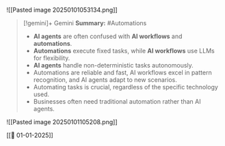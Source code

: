 ![[Pasted image 20250101053134.png]]

>[!gemini]+ Gemini
>**Summary:**
> 	 #Automations 
> * **AI agents** are often confused with **AI workflows** and **automations**.
> * **Automations** execute fixed tasks, while **AI workflows** use LLMs for flexibility.
> * **AI agents** handle non-deterministic tasks autonomously.
> * Automations are reliable and fast, AI workflows excel in pattern recognition, and AI agents adapt to new scenarios.
> * Automating tasks is crucial, regardless of the specific technology used.
> * Businesses often need traditional automation rather than AI agents.

![[Pasted image 20250101105208.png]]


[[🔆 01-01-2025]]